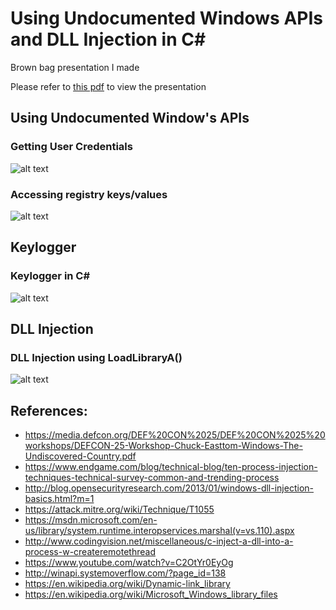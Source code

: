 # Using Undocumented Windows APIs and DLL Injection in C#
Brown bag presentation I made

Please refer to [this pdf](https://github.com/kphongagsorn/windows_api/blob/master/Windows_Exploitation_using_Windows_API%E2%80%99s.pdf) to view the presentation

## Using Undocumented Window's APIs 

### Getting User Credentials
![alt text](https://github.com/kphongagsorn/windows_api/blob/master/images/windows_demo_poc1.PNG "Getting User Credentials")

### Accessing registry keys/values
![alt text](https://github.com/kphongagsorn/windows_api/blob/master/images/windows_demo_poc2.PNG "Accessing registry keys/values")

## Keylogger
### Keylogger in C#
![alt text](https://github.com/kphongagsorn/windows_api/blob/master/images/key_logger_poc.PNG "Keylogger")

## DLL Injection

### DLL Injection using LoadLibraryA()
![alt text](https://github.com/kphongagsorn/windows_api/blob/master/images/dll_injection_poc.PNG "DLL Injection using LoadLibraryA()")


## References:
* https://media.defcon.org/DEF%20CON%2025/DEF%20CON%2025%20workshops/DEFCON-25-Workshop-Chuck-Easttom-Windows-The-Undiscovered-Country.pdf
* https://www.endgame.com/blog/technical-blog/ten-process-injection-techniques-technical-survey-common-and-trending-process
* http://blog.opensecurityresearch.com/2013/01/windows-dll-injection-basics.html?m=1
* https://attack.mitre.org/wiki/Technique/T1055
* https://msdn.microsoft.com/en-us/library/system.runtime.interopservices.marshal(v=vs.110).aspx
* http://www.codingvision.net/miscellaneous/c-inject-a-dll-into-a-process-w-createremotethread
* https://www.youtube.com/watch?v=C2OtYr0EyOg
* http://winapi.systemoverflow.com/?page_id=138
* https://en.wikipedia.org/wiki/Dynamic-link_library
* https://en.wikipedia.org/wiki/Microsoft_Windows_library_files
